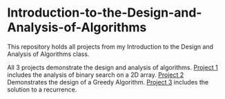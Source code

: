 # Introduction-to-the-Design-and-Analysis-of-Algorithms

This repository holds all projects from my Introduction to the Design and Analysis of Algorithms class.

All 3 projects demonstrate the design and analysis of algorithms. [Project 1](CS_430_HW_0.pdf) includes the analysis of binary search on a 2D array. [Project 2](CS_430_HW_1.pdf) Demonstrates the design of a Greedy Algorithm. [Project 3](CS_430_Final_Project.pdf) includes the solution to a recurrence.
